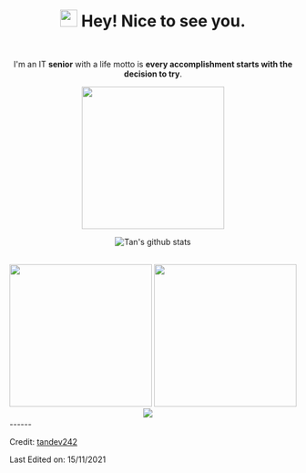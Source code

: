 <div align="center">
<h1><img src="https://emojis.slackmojis.com/emojis/images/1531849430/4246/blob-sunglasses.gif?1531849430" width="30"/> Hey! Nice to see you.</h1>

<br>

<p> I'm an IT <strong>senior</strong> with a life motto is <strong>every accomplishment starts with the decision to try</strong>.</p>
<img src="https://res.cloudinary.com/dmtopd6ps/image/upload/v1636939773/DSC_7377_tan_zvbqzk.jpg" width="250px">
<br>
  
  ![Tan's github stats](https://github-readme-stats.vercel.app/api?username=tandev242&show_icons=true&hide_border=true)
  
<br>
  <img src="https://res.cloudinary.com/dmtopd6ps/image/upload/c_scale,w_250/v1636940297/quiz_result_r92_dao0fz.gif" width="250x"/>
  <img src="https://res.cloudinary.com/dmtopd6ps/image/upload/c_scale,w_250/v1636941420/a_txsscl.gif" width="250px"/>
  <img src="https://res.cloudinary.com/dmtopd6ps/image/upload/c_scale,h_140/v1636941587/13662be7764f37ce59f35f3d3f71f9a1_ftnunc.gif" />
  &emsp;
<br>
</div>
------


Credit: [tandev242](https://github.com/tandev242)

Last Edited on: 15/11/2021

